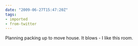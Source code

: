 ```yaml
---
date: "2009-06-27T15:47:20Z"
tags:
- imported
- from-twitter
---
```

Planning packing up to move house. It blows - I like this room.
